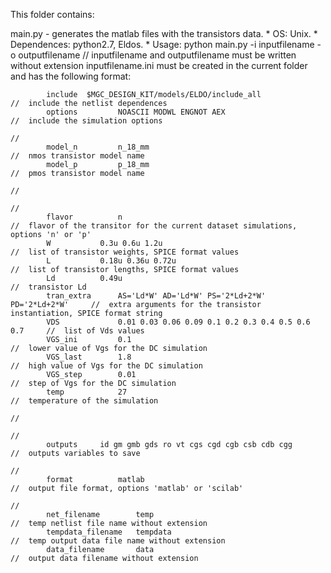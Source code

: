 
This folder contains:


main.py - generates the matlab files with the transistors data.
	* OS: Unix.
	* Dependences: python2.7, Eldos.
	* Usage: python main.py -i inputfilename -o outputfilename		// inputfilename and outputfilename must be written without extension
			 inputfilename.ini must be created in the current folder and has the following format:
			
			
			include  $MGC_DESIGN_KIT/models/ELDO/include_all					//	include the netlist dependences
			options 		NOASCII MODWL ENGNOT AEX							//  include the simulation options
																				//
			model_n			n_18_mm												//	nmos transistor model name  
			model_p			p_18_mm												//	pmos transistor model name
																				//
																				//
			flavor			n													//	flavor of the transitor for the current dataset simulations, options 'n' or 'p'
			W 			0.3u 0.6u 1.2u											//	list of transistor weights, SPICE format values
			L 			0.18u 0.36u 0.72u										//	list of transistor lengths, SPICE format values
			Ld			0.49u													//	transistor Ld 
			tran_extra		AS='Ld*W' AD='Ld*W' PS='2*Ld+2*W' PD='2*Ld+2*W' 	//	extra arguments for the transistor instantiation, SPICE format string
			VDS 			0.01 0.03 0.06 0.09 0.1 0.2 0.3 0.4 0.5 0.6 0.7		//	list of Vds values
			VGS_ini 		0.1													//	lower value of Vgs for the DC simulation
			VGS_last 		1.8													//	high value of Vgs for the DC simulation
			VGS_step 		0.01												//	step of Vgs for the DC simulation
			temp 			27													//	temperature of the simulation
																				//
																				//
			outputs	 	id gm gmb gds ro vt cgs cgd cgb csb cdb cgg				//	outputs variables to save
																				//
			format			matlab												// 	output file format, options 'matlab' or 'scilab'
																				//
			net_filename		temp											//	temp netlist file name without extension
			tempdata_filename	tempdata										//	temp output data file name without extension
			data_filename		data											//	output data filename without extension
			